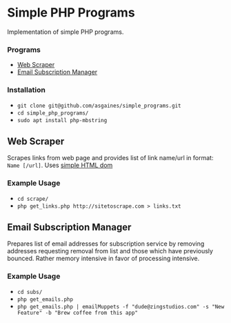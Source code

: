 # Simple PHP Programs

Implementation of simple PHP programs.

### Programs

- [Web Scraper](#web-scraper)
- [Email Subscription Manager](#email-subscription-manager)

### Installation

- `git clone git@github.com/asgaines/simple_programs.git`
- `cd simple_php_programs/`
- `sudo apt install php-mbstring`

## Web Scraper

Scrapes links from web page and provides list of link name/url in format: `Name [/url]`. Uses [simple HTML dom](http://simplehtmldom.sourceforge.net/)

### Example Usage

- `cd scrape/`
- `php get_links.php http://sitetoscrape.com > links.txt`


## Email Subscription Manager

Prepares list of email addresses for subscription service by removing addresses requesting removal from list and those which have previously bounced. Rather memory intensive in favor of processing intensive.

### Example Usage

- `cd subs/`
- `php get_emails.php`
- `php get_emails.php | emailMuppets -f "dude@zingstudios.com" -s "New Feature" -b "Brew coffee from this app"`
